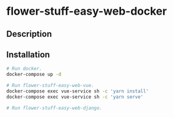 flower-stuff-easy-web-docker
===

## Description


## Installation

```bash
# Run docker.
docker-compose up -d

# Run flower-stuff-easy-web-vue.
docker-compose exec vue-service sh -c 'yarn install'
docker-compose exec vue-service sh -c 'yarn serve'

# Run flower-stuff-easy-web-django.
```
